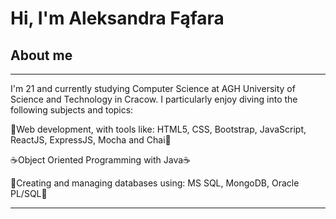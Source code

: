 # Hi, I'm Aleksandra Fąfara

## About me
---
I'm 21 and currently studying Computer Science at AGH University of Science and Technology in Cracow. I particularly enjoy diving into the following subjects and topics:

🌻Web development, with tools like: HTML5, CSS, Bootstrap, JavaScript, ReactJS, ExpressJS, Mocha and Chai🌻

☕Object Oriented Programming with Java☕

📖Creating and managing databases using: MS SQL, MongoDB, Oracle PL/SQL📖


---
